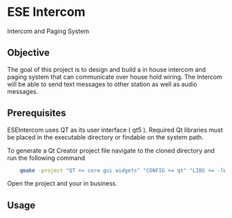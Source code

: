 
ESE Intercom
============
Intercom and Paging System  


Objective
---------

The goal of this project is to design and build a in house intercom and paging system that can 
communicate over house hold wiring. The Intercom will be able to send text messages to other station
 as well as audio messages.


Prerequisites
-------------

ESEIntercom uses QT as its user interface ( qt5 ).
Required Qt libraries must be placed in the executable directory or findable on the system path.

To generate a Qt Creator project file navigate to the cloned directory and run the following command

```bash
	qmake -project "QT += core gui widgets" "CONFIG += qt" "LIBS += -lWinmm"
```

Open the project and your in business.

Usage
-----